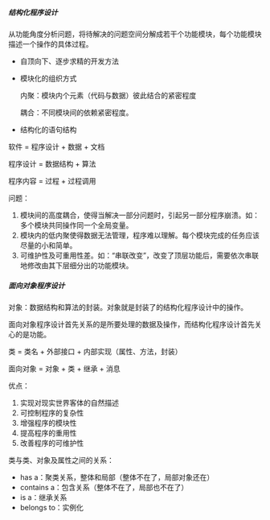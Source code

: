 ##### 结构化程序设计

从功能角度分析问题，将待解决的问题空间分解成若干个功能模块，每个功能模块描述一个操作的具体过程。

- 自顶向下、逐步求精的开发方法

- 模块化的组织方式

  内聚：模块内个元素（代码与数据）彼此结合的紧密程度

  耦合：不同模块间的依赖紧密程度。

- 结构化的语句结构

软件 = 程序设计 + 数据 + 文档

程序设计 = 数据结构 + 算法

程序内容 = 过程 + 过程调用

问题：

1. 模块间的高度耦合，使得当解决一部分问题时，引起另一部分程序崩溃。如：多个模块共同操作同一个全局变量。
2. 模块内的低内聚使得数据无法管理，程序难以理解。每个模块完成的任务应该尽量的小和简单。
3. 可维护性及可重用性差。如：“串联改变”，改变了顶层功能后，需要依次串联地修改由其下层细分出的功能模块。

##### 面向对象程序设计

对象：数据结构和算法的封装。对象就是封装了的结构化程序设计中的操作。

面向对象程序设计首先关系的是所要处理的数据及操作，而结构化程序设计首先关心的是功能。

类 = 类名 + 外部接口 + 内部实现（属性、方法，封装）

面向对象 = 对象 + 类 + 继承 + 消息

优点：

1. 实现对现实世界客体的自然描述
2. 可控制程序的复杂性
3. 增强程序的模块性
4. 提高程序的重用性
5. 改善程序的可维护性

类与类、对象及属性之间的关系：

- has a：聚类关系，整体和局部（整体不在了，局部对象还在）
- contains a：包含关系（整体不在了，局部也不在了）
- is a：继承关系
- belongs to：实例化